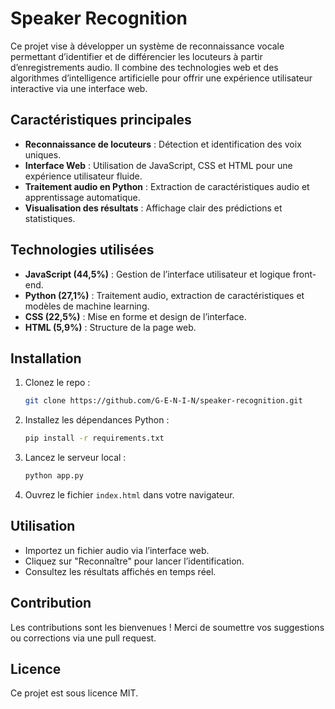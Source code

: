 # Speaker Recognition

Ce projet vise à développer un système de reconnaissance vocale permettant d’identifier et de différencier les locuteurs à partir d’enregistrements audio. Il combine des technologies web et des algorithmes d’intelligence artificielle pour offrir une expérience utilisateur interactive via une interface web.

## Caractéristiques principales

- **Reconnaissance de locuteurs** : Détection et identification des voix uniques.
- **Interface Web** : Utilisation de JavaScript, CSS et HTML pour une expérience utilisateur fluide.
- **Traitement audio en Python** : Extraction de caractéristiques audio et apprentissage automatique.
- **Visualisation des résultats** : Affichage clair des prédictions et statistiques.

## Technologies utilisées

- **JavaScript (44,5%)** : Gestion de l’interface utilisateur et logique front-end.
- **Python (27,1%)** : Traitement audio, extraction de caractéristiques et modèles de machine learning.
- **CSS (22,5%)** : Mise en forme et design de l’interface.
- **HTML (5,9%)** : Structure de la page web.

## Installation

1. Clonez le repo :
   ```bash
   git clone https://github.com/G-E-N-I-N/speaker-recognition.git
   ```
2. Installez les dépendances Python :
   ```bash
   pip install -r requirements.txt
   ```
3. Lancez le serveur local :
   ```bash
   python app.py
   ```
4. Ouvrez le fichier `index.html` dans votre navigateur.

## Utilisation

- Importez un fichier audio via l’interface web.
- Cliquez sur "Reconnaître" pour lancer l’identification.
- Consultez les résultats affichés en temps réel.

## Contribution

Les contributions sont les bienvenues ! Merci de soumettre vos suggestions ou corrections via une pull request.

## Licence

Ce projet est sous licence MIT.
